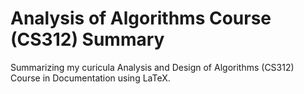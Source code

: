 # Analysis of Algorithms Course (CS312) Summary
Summarizing my curicula Analysis and Design of Algorithms (CS312) Course in Documentation using LaTeX.
